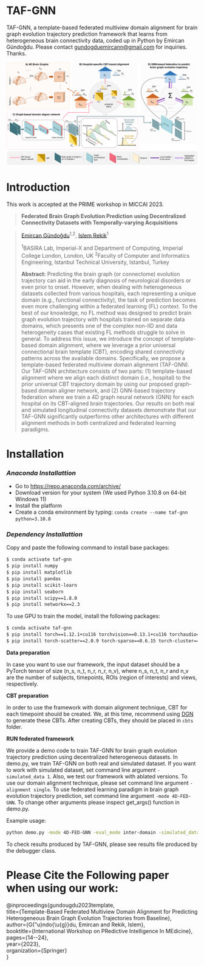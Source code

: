 # TAF-GNN
TAF-GNN, a template-based federated multiview domain alignment for brain graph evolution trajectory prediction framework that learns from heterogeneous brain connectivity data, coded up in Python by Emircan Gündoğdu. Please contact gundogduemircann@gmail.com for inquiries. Thanks.

![main figure](main_figure.png)

# Introduction
 
This work is accepted at the PRIME workshop in MICCAI 2023.

> **Federated Brain Graph Evolution Prediction using Decentralized Connectivity Datasets with Temporally-varying Acquisitions**

> [Emircan Gündoğdu](https://github.com/emircangun)<sup>1,2</sup>, [Islem Rekik](https://basira-lab.com/)<sup>1</sup>
> 
> <sup>1</sup>BASIRA Lab, Imperial-X and Department of Computing, Imperial College London, London, UK
> <sup>2</sup>Faculty of Computer and Informatics Engineering, Istanbul Technical University, Istanbul, Turkey
>
> **Abstract:** Predicting the brain graph (or connectome) evolution trajectory can aid in the early diagnosis of neurological disorders or even prior to onset. However, when dealing with heterogeneous datasets collected from various hospitals, each representing a unique domain (e.g., functional connectivity), the task of prediction becomes even more challenging within a federated learning (FL) context. To the best of our knowledge, no FL method was designed to predict brain graph evolution trajectory with hospitals trained on separate data domains, which presents one of the complex non-IID and data heterogeneity cases that existing FL methods struggle to solve in general. To address this issue, we introduce the concept of template-based domain alignment, where we leverage a prior universal connectional brain template (CBT), encoding shared connectivity patterns across the available domains. Specifically, we propose a template-based federated multiview domain alignment (TAF-GNN). Our TAF-GNN architecture consists of two parts: (1) template-based alignment where we align each distinct domain (i.e., hospital) to the prior universal CBT trajectory domain by using our proposed graph-based domain aligner network, and (2) GNN-based trajectory federation where we train a 4D graph neural network (GNN) for each hospital on its CBT-aligned brain trajectories. Our results on both real and simulated longitudinal connectivity datasets demonstrate that our TAF-GNN significantly outperforms other architectures with different alignment methods in both centralized and federated learning paradigms.


# Installation
### *Anaconda Installattion*
* Go to https://repo.anaconda.com/archive/
* Download version for your system (We used Python 3.10.8 on 64-bit Windows 11)
* Install the platform
* Create a conda environment by typing:  ```conda create --name taf-gnn python=3.10.8 ```

### *Dependency Installattion*
Copy and paste the following command to install base packages:
```sh
$ conda activate taf-gnn 
$ pip install numpy
$ pip install matplotlib
$ pip install pandas
$ pip install scikit-learn
$ pip install seaborn
$ pip install scipy==1.8.0
$ pip install networkx==2.3
```

To use GPU to train the model, install the following packages:
```sh
$ conda activate taf-gnn 
$ pip install torch==1.12.1+cu116 torchvision==0.13.1+cu116 torchaudio==0.12.1 --extra-index-url https://download.pytorch.org/whl/cu116
$ pip install torch-scatter==2.0.9 torch-sparse==0.6.15 torch-cluster==1.6.0 torch-spline-conv==1.2.1 torch-geometric==2.1.0.post1 -f https://data.pyg.org/whl/torch-1.12.0+cu116.html
```


**Data preparation**

In case you want to use our framework, the input dataset should be a PyTorch tensor of size (n_s, n_t, n_r, n_r, n_v), where n_s, n_t, n_r and n_v are the number of subjects, timepoints, ROIs (region of interests) and views, respectively.

**CBT preparation**

In order to use the framework with domain alignment technique, CBT for each timepoint should be created. We, at this time, recommend using [DGN](https://github.com/basiralab/DGN) to generate these CBTs. After creating CBTs, they should be placed in ```cbts``` folder.

**RUN federated framework**

We provide a demo code to train TAF-GNN for brain graph evolution trajectory
 prediction using decentralized heterogeneous datasets. In demo.py, we train TAF-GNN on both real and simulated dataset. If you want to work with simulated dataset, set command line argument ```-simulated_data 1```. Also, we test our framework with ablated versions. To use our domain alignment technique, please set command line argument ```-alignment single```. To use federated learning paradigm in brain graph evolution trajectory prediction, set command line argument ```-mode 4D-FED-GNN```. To change other arguments please inspect get_args() function in demo.py.

Example usage:
```bash
python demo.py -mode 4D-FED-GNN -eval_mode inter-domain -simulated_data 1 -alignment single -exp 4 --num_timepoints 2
```

To check results produced by TAF-GNN, please see results file produced by the debugger class.


# Please Cite the Following paper when using our work:

@inproceedings{gundougdu2023template, <br/>
  title={Template-Based Federated Multiview Domain Alignment for Predicting Heterogeneous Brain Graph Evolution Trajectories from Baseline}, <br/>
  author={G{\"u}ndo{\u{g}}du, Emircan and Rekik, Islem}, <br/>
  booktitle={International Workshop on PRedictive Intelligence In MEdicine}, <br/>
  pages={14--24}, <br/>
  year={2023}, <br/>
  organization={Springer} <br/>
} <br/>
